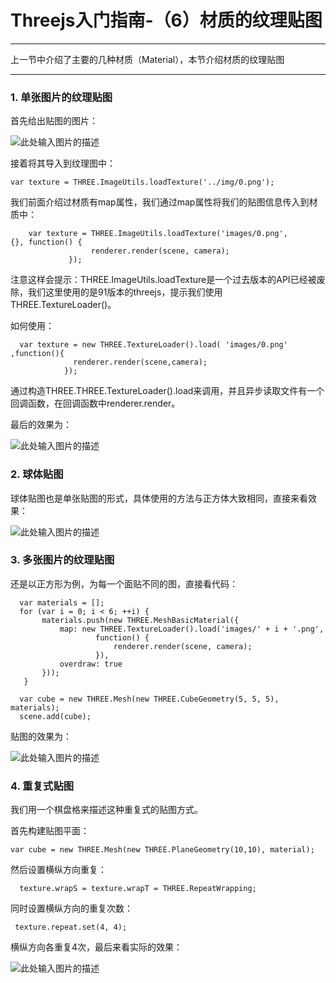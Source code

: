 # Threejs入门指南-（6）材质的纹理贴图

------

上一节中介绍了主要的几种材质（Material），本节介绍材质的纹理贴图

------

### 1. 单张图片的纹理贴图

首先给出贴图的图片：

![此处输入图片的描述][1]

接着将其导入到纹理图中：

    var texture = THREE.ImageUtils.loadTexture('../img/0.png');

我们前面介绍过材质有map属性，我们通过map属性将我们的贴图信息传入到材质中：

        var texture = THREE.ImageUtils.loadTexture('images/0.png',                        {}, function() {
                      renderer.render(scene, camera);
                 });

注意这样会提示：THREE.ImageUtils.loadTexture是一个过去版本的API已经被废除，我们这里使用的是91版本的threejs，提示我们使用THREE.TextureLoader()。

如何使用：

      var texture = new THREE.TextureLoader().load( 'images/0.png'                ,function(){
                  renderer.render(scene,camera);
                });

通过构造THREE.THREE.TextureLoader().load来调用，并且异步读取文件有一个回调函数，在回调函数中renderer.render。

最后的效果为：

![此处输入图片的描述][2]

### 2. 球体贴图

球体贴图也是单张贴图的形式，具体使用的方法与正方体大致相同，直接来看效果：

![此处输入图片的描述][3]

### 3. 多张图片的纹理贴图

还是以正方形为例，为每一个面贴不同的图，直接看代码：

      var materials = [];
      for (var i = 0; i < 6; ++i) {
           materials.push(new THREE.MeshBasicMaterial({
               map: new THREE.TextureLoader().load('images/' + i + '.png',
                       function() {
                           renderer.render(scene, camera);
                       }),
               overdraw: true
           }));
       }

      var cube = new THREE.Mesh(new THREE.CubeGeometry(5, 5, 5), materials);
      scene.add(cube);

贴图的效果为：

![此处输入图片的描述][4]

### 4. 重复式贴图

我们用一个棋盘格来描述这种重复式的贴图方式。

首先构建贴图平面：

    var cube = new THREE.Mesh(new THREE.PlaneGeometry(10,10), material);

然后设置横纵方向重复：

      texture.wrapS = texture.wrapT = THREE.RepeatWrapping;

同时设置横纵方向的重复次数：

     texture.repeat.set(4, 4);

横纵方向各重复4次，最后来看实际的效果：

![此处输入图片的描述][5]


  [1]: https://github.com/forthealllight/learn-threejs/blob/master/images/0.png
  [2]: https://github.com/forthealllight/learn-threejs/blob/master/images/met6.png
  [3]: https://github.com/forthealllight/learn-threejs/blob/master/images/met7.png
  [4]: https://github.com/forthealllight/learn-threejs/blob/master/images/met8.png
  [5]: https://github.com/forthealllight/learn-threejs/blob/master/images/met9.png

